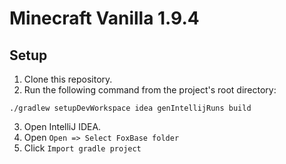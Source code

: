 # Minecraft Vanilla 1.9.4
## Setup
1. Clone this repository.
2. Run the following command from the project's root directory:
```
./gradlew setupDevWorkspace idea genIntellijRuns build
```
3. Open IntelliJ IDEA.
4. Open `Open => Select FoxBase folder`
5. Click `Import gradle project`
